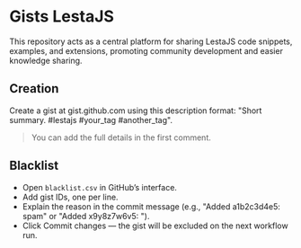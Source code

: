 # Gists LestaJS
This repository acts as a central platform for sharing LestaJS code snippets, examples, and extensions, promoting community development and easier knowledge sharing.

## Creation

Create a gist at gist.github.com using this description format: "Short summary. #lestajs #your_tag #another_tag".  
> You can add the full details in the first comment.

## Blacklist

- Open `blacklist.csv` in GitHub’s interface.
- Add gist IDs, one per line.
- Explain the reason in the commit message (e.g., "Added a1b2c3d4e5: spam" or "Added x9y8z7w6v5: ").
- Click Commit changes — the gist will be excluded on the next workflow run.
